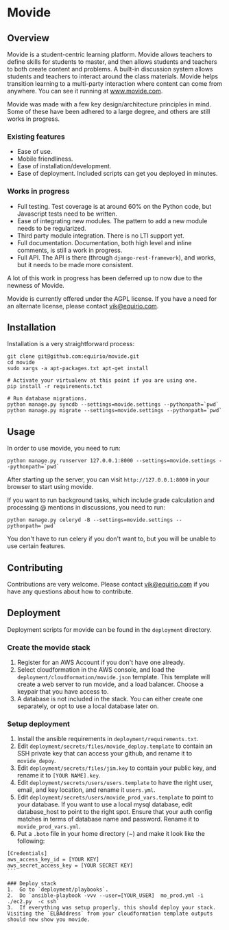 Movide
====================

Overview
---------------------
Movide is a student-centric learning platform.  Movide allows teachers to define skills for students to master, and then allows students and teachers to both create content and problems.  A built-in discussion system allows students and teachers to interact around the class materials.  Movide helps transition learning to a multi-party interaction where content can come from anywhere.  You can see it running at www.movide.com.

Movide was made with a few key design/architecture principles in mind.  Some of these have been adhered to a large degree, and others are still works in progress.

### Existing features
* Ease of use.
* Mobile friendliness.
* Ease of installation/development.
* Ease of deployment.  Included scripts can get you deployed in minutes.

### Works in progress
* Full testing.  Test coverage is at around 60% on the Python code, but Javascript tests need to be written.
* Ease of integrating new modules.  The pattern to add a new module needs to be regularized.
* Third party module integration.  There is no LTI support yet.
* Full documentation.  Documentation, both high level and inline comments, is still a work in progress.
* Full API.  The API is there (through `django-rest-framework`), and works, but it needs to be made more consistent.

A lot of this work in progress has been deferred up to now due to the newness of Movide.

Movide is currently offered under the AGPL license.  If you have a need for an alternate license, please contact vik@equirio.com.

Installation
---------------------

Installation is a very straightforward process:

```
git clone git@github.com:equirio/movide.git
cd movide
sudo xargs -a apt-packages.txt apt-get install

# Activate your virtualenv at this point if you are using one.
pip install -r requirements.txt

# Run database migrations.
python manage.py syncdb --settings=movide.settings --pythonpath=`pwd`
python manage.py migrate --settings=movide.settings --pythonpath=`pwd`
```

Usage
----------------------

In order to use movide, you need to run:

```
python manage.py runserver 127.0.0.1:8000 --settings=movide.settings --pythonpath=`pwd`
```

After starting up the server, you can visit `http://127.0.0.1:8000` in your browser to start using movide.

If you want to run background tasks, which include grade calculation and processing @ mentions in discussions, you need to run:

```
python manage.py celeryd -B --settings=movide.settings --pythonpath=`pwd`
```

You don't have to run celery if you don't want to, but you will be unable to use certain features.

Contributing
------------------------

Contributions are very welcome.  Please contact vik@equirio.com if you have any questions about how to contribute.

Deployment
------------------------

Deployment scripts for movide can be found in the `deployment` directory.

### Create the movide stack
1.  Register for an AWS Account if you don't have one already.
2.  Select cloudformation in the AWS console, and load the `deployment/cloudformation/movide.json` template.  This template will create a web server to run movide, and a load balancer.  Choose a keypair that you have access to.
3.  A database is not included in the stack.  You can either create one separately, or opt to use a local database later on.

### Setup deployment
1.  Install the ansible requirements in `deployment/requirements.txt`.
2.  Edit `deployment/secrets/files/movide_deploy.template` to contain an SSH private key that can access your github, and rename it to `movide_depoy`.
3.  Edit `deployment/secrets/files/jim.key` to contain your public key, and rename it to `[YOUR NAME].key`.
4.  Edit `deployment/secrets/users/users.template` to have the right user, email, and key location, and rename it `users.yml`.
5.  Edit `deployment/secrets/users/movide_prod_vars.template` to point to your database.  If you want to use a local mysql database, edit database_host to point to the right spot.  Ensure that your auth config matches in terms of database name and password.  Rename it to `movide_prod_vars.yml`.
6.  Put a `.boto` file in your home directory (~) and make it look like the following:
````
[Credentials]
aws_access_key_id = [YOUR KEY]
aws_secret_access_key = [YOUR SECRET KEY]
```

### Deploy stack
1.  Go to `deployment/playbooks`.
2.  Do `ansible-playbook -vvv --user=[YOUR_USER]  mo_prod.yml -i ./ec2.py  -c ssh`
3.  If everything was setup properly, this should deploy your stack.  Visiting the `ELBAddress` from your cloudformation template outputs should now show you movide.